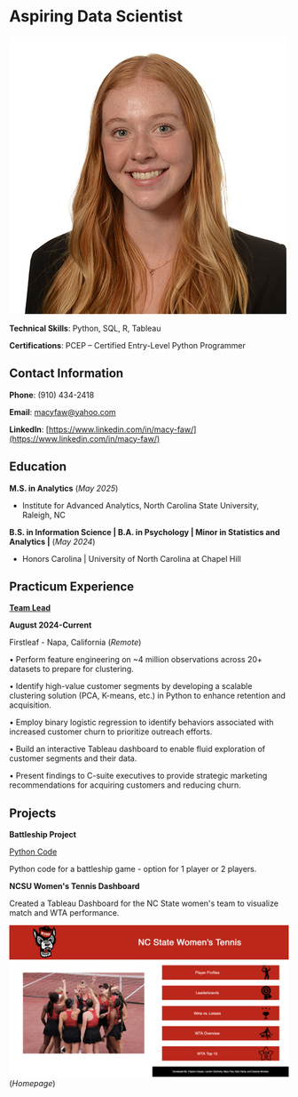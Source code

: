 # Aspiring Data Scientist
![Macy Faw's Headshot](MSA-Headshot.jpg)

**Technical Skills**: Python, SQL, R, Tableau

**Certifications**: PCEP – Certified Entry-Level Python Programmer

## Contact Information

**Phone**: (910) 434-2418

**Email**: macyfaw@yahoo.com

**LinkedIn**: [https://www.linkedin.com/in/macy-faw/](https://www.linkedin.com/in/macy-faw/)

## Education
**M.S. in Analytics** (_May 2025_)

- Institute for Advanced Analytics, North Carolina State University, Raleigh, NC

**B.S. in Information Science | B.A. in Psychology | Minor in Statistics and Analytics |** (_May 2024_)

- Honors Carolina | University of North Carolina at Chapel Hill

## Practicum Experience
<ins>**Team Lead**</ins>

**August 2024-Current**

Firstleaf	- Napa, California (_Remote_)

•	Perform feature engineering on ~4 million observations across 20+ datasets to prepare for clustering.

•	Identify high-value customer segments by developing a scalable clustering solution (PCA, K-means, etc.) in Python to enhance retention and acquisition.

•	Employ binary logistic regression to identify behaviors associated with increased customer churn to prioritize outreach efforts.

•	Build an interactive Tableau dashboard to enable fluid exploration of customer segments and their data.

•	Present findings to C-suite executives to provide strategic marketing recommendations for acquiring customers and reducing churn.


## Projects
**Battleship Project**

[Python Code](battleship.py)

Python code for a battleship game - option for 1 player or 2 players. 

**NCSU Women's Tennis Dashboard**

Created a Tableau Dashboard for the NC State women's team to visualize match and WTA performance. 

![Tennis Dashboard](dashboard.jpg)
(_Homepage_)


